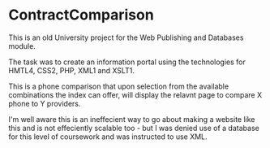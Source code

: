 # ContractComparison
This is an old University project for the Web Publishing and Databases module.

The task was to create an information portal using the technologies for HMTL4, CSS2, PHP, XML1 and XSLT1.

This is a phone comparison that upon selection from the available combinations the index can offer, will display the relavnt page to compare X phone to Y providers.

I'm well aware this is an ineffecient way to go about making a website like this and is not effeciently scalable too - but I was denied use of a database for this level of coursework and was instructed to use XML.
